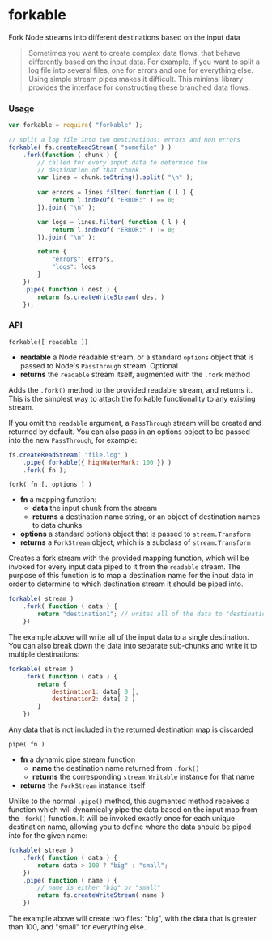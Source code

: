 # forkable
Fork Node streams into different destinations based on the input data

> Sometimes you want to create complex data flows, that behave differently based on the input data. For example, if you want to split a log file into several files, one for errors and one for everything else. Using simple stream pipes makes it difficult. This minimal library provides the interface for constructing these branched data flows.

### Usage

```javascript
var forkable = require( "forkable" );

// split a log file into two destinations: errors and non errors
forkable( fs.createReadStream( "somefile" ) )
    .fork(function ( chunk ) {
        // called for every input data to determine the 
        // destination of that chunk
        var lines = chunk.toString().split( "\n" );
        
        var errors = lines.filter( function ( l ) {
            return l.indexOf( "ERROR:" ) == 0;
        }).join( "\n" );

        var logs = lines.filter( function ( l ) {
            return l.indexOf( "ERROR:" ) != 0;
        }).join( "\n" );

        return {
            "errors": errors,
            "logs": logs
        }
    })
    .pipe( function ( dest ) {
        return fs.createWriteStream( dest )
    });
```

### API

`forkable([ readable ])`

* **readable** a Node readable stream, or a standard `options` object that is passed to Node's `PassThrough` stream. Optional
* **returns** the `readable` stream itself, augmented with the `.fork` method

Adds the `.fork()` method to the provided readable stream, and returns it. This is the simplest way to attach the forkable functionality to any existing stream. 

If you omit the `readable` argument, a `PassThrough` stream will be created and returned by default. You can also pass in an options object to be passed into the new `PassThrough`, for example:

```javascript
fs.createReadStream( "file.log" )
    .pipe( forkable({ highWaterMark: 100 }) )
    .fork( fn );
```

`fork( fn [, options ] )`

* **fn** a mapping function:
    - **data** the input chunk from the stream
    - **returns** a destination name string, or an object of destination names to data chunks
* **options** a standard options object that is passed to `stream.Transform`
* **returns** a `ForkStream` object, which is a subclass of `stream.Transform`

Creates a fork stream with the provided mapping function, which will be invoked for every input data piped to it from the `readable` stream. The purpose of this function is to map a destination name for the input data in order to determine to which destination stream it should be piped into.

```javascript
forkable( stream )
    .fork( function ( data ) {
        return "destination1"; // writes all of the data to "destination1"
    })
```

The example above will write all of the input data to a single destination. You can also break down the data into separate sub-chunks and write it to multiple destinations:

```javascript
forkable( stream )
    .fork( function ( data ) {
        return {
            destination1: data[ 0 ],
            destination2: data[ 2 ]
        }
    })
```

Any data that is not included in the returned destination map is discarded

`pipe( fn )`

* **fn** a dynamic pipe stream function
    - **name** the destination name returned from `.fork()`
    - **returns** the corresponding `stream.Writable` instance for that name
* **returns** the `ForkStream` instance itself

Unlike to the normal `.pipe()` method, this augmented method receives a function which will dynamically pipe the data based on the input map from the `.fork()` function. It will be invoked exactly once for each unique destination name, allowing you to define where the data should be piped into for the given name:

```javascript
forkable( stream )
    .fork( function ( data ) {
        return data > 100 ? "big" : "small";
    })
    .pipe( function ( name ) { 
        // name is either "big" or "small"
        return fs.createWriteStream( name )
    })
```

The example above will create two files: "big", with the data that is greater than 100, and "small" for everything else.






